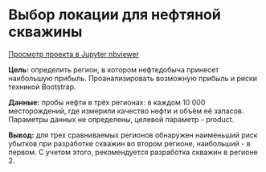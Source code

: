 # Выбор локации для нефтяной скважины 
[Просмотр проекта в Jupyter nbviewer](https://nbviewer.jupyter.org/github/winooze/DS_projects/blob/main/3.%20Oil_well_prediction/Oil_well_prediction.ipynb)

**Цель:** определить регион, в котором нефтедобыча принесет наибольшую прибыль. Проанализировать возможную прибыль и риски техникой Bootstrap.

**Данные:** пробы нефти в трёх регионах: в каждом 10 000 месторождений, где измерили качество нефти и объём её запасов. Параметры данных не определены, целевой параметр - product.

**Вывод:** для трех сравниваемых регионов обнаружен наименьший риск убытков при разработке скважин во втором регионе, наибольший - в первом. С учетом этого, рекомендуется разработка скважин в регионе 2.
